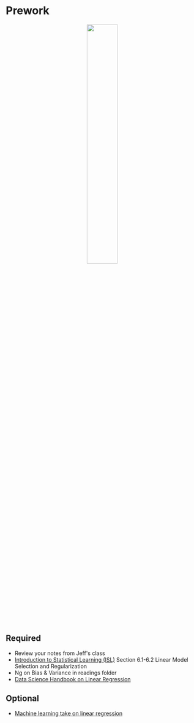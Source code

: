 Prework
======

<center><img src="https://imgs.xkcd.com/comics/curve_fitting.png" width="40%"/></center>

Required
------

- Review your notes from Jeff's class
- [Introduction to Statistical Learning (ISL)](https://www-bcf.usc.edu/~gareth/ISL/ISLR%20Seventh%20Printing.pdf) Section 6.1-6.2 Linear Model Selection and Regularization 
- Ng on Bias & Variance in readings folder
- [Data Science Handbook on Linear Regression](https://jakevdp.github.io/PythonDataScienceHandbook/05.06-linear-regression.html)

Optional
------

- [Machine learning take on linear regression](https://www.youtube.com/watch?v=vwIXNPC5J58)